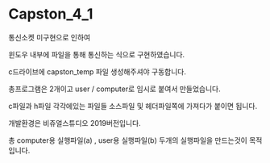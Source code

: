 # Capston_4_1

통신소켓 미구현으로 인하여 

윈도우 내부에 파일을 통해 통신하는 식으로 구현하였습니다. 

c드라이브에 capston_temp 파일 생성해주셔야 구동합니다. 

총프로그램은 2개이고 user / computer로 임시로 붙여서 만들었습니다.

c파일과 h파일 각각에있는 파일들 소스파일 및 헤더파일쪽에 가져다가 붙이면 됩니다. 

개발환경은 비쥬얼스튜디오 2019버전입니다.

총 computer용 실행파일(a) , user용 실행파일(b) 두개의 실행파일을 만드는것이 목적입니다. 
